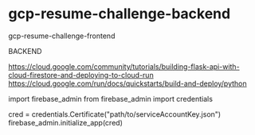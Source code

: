 # gcp-resume-challenge-backend
gcp-resume-challenge-frontend 

BACKEND

https://cloud.google.com/community/tutorials/building-flask-api-with-cloud-firestore-and-deploying-to-cloud-run
https://cloud.google.com/run/docs/quickstarts/build-and-deploy/python

import firebase_admin
from firebase_admin import credentials

cred = credentials.Certificate("path/to/serviceAccountKey.json")
firebase_admin.initialize_app(cred)


